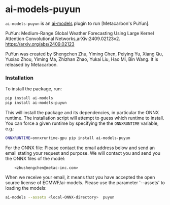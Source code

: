 # ai-models-puyun

`ai-models-puyun` is an [ai-models](https://github.com/ecmwf-lab/ai-models) plugin to run [Metacarbon's PuYun].

PuYun: Medium-Range Global Weather Forecasting Using Large Kernel Attention Convolutional Networks,arXiv:2409.02123v2. https://arxiv.org/abs/2409.02123

PuYun was created by Shengchen Zhu, Yiming Chen, Peiying Yu, Xiang Qu, Yuxiao Zhou, Yiming Ma, Zhizhan Zhao, Yukai Liu, Hao Mi, Bin Wang. It is released by Metacarbon.

### Installation

To install the package, run:

```bash
pip install ai-models
pip install ai-models-puyun
```

This will install the package and its dependencies, in particular the ONNX runtime. The installation script will attempt to guess which runtime to install. You can force a given runtime by specifying the the `ONNXRUNTIME` variable, e.g.:

```bash
ONNXRUNTIME=onnxruntime-gpu pip install ai-models-puyun
```

For the ONNX file: Please contact the email address below and send an email stating your request and purpose. We will contact you and send you the ONNX files of the model:

```
    <zhushengchen@metac-inc.com>
```

When we receive your email, it means that you have accepted the open source license of ECMWF/ai-models.
Please use the parameter '--assets' to loading the models:

```bash
ai-models --assets <local-ONNX-directory>  puyun
```

